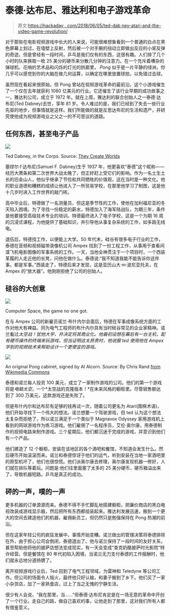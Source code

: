 # 泰德·达布尼、雅达利和电子游戏革命

> 原文:[https://hackaday . com/2018/06/05/ted-dab ney-atari-and-the-video-game-revolution/](https://hackaday.com/2018/06/05/ted-dabney-atari-and-the-video-game-revolution/)

对于那些在电影视频游戏中长大的人来说，可能很难想象看到一个普通的白点在黑色屏幕上划过，在墙壁上反射，然后被一个对手腕的扭动立即做出反应的小桨反弹的奇迹。但是曾经有一段时间，乒乓是我们仅有的东西，这很有趣。人们排了几个小时的队来换取一枚 25 美分的硬币来分散几分钟的注意力。在一个充斥着嘈杂的弹球机、花哨的艺术品和闪烁的灯光的拱廊里， *Pong* 似乎是一片平静的绿洲，你几乎可以感觉到你的大脑在做几何运算，以确定在哪里放置球拍，以免错过击球。

虽然现在看起来很原始，但 Pong 曾站在视频游戏革命的最前沿，这个小游戏催生了一个仅在去年就获利 1080 亿美元的行业。它还催生了该行业早期的成功故事之一，雅达利公司，成立于 1972 年。就在上周，雅达利的联合创始人之一泰德·达布尼(Ted Dabney)去世，享年 81 岁。令人难过的是，我们已经到了失去一些行业先驱的地步，但事情就是这样。我们所能做的就是反思达布尼的生活和遗产，并研究使他成为视频游戏业之父之一的不可思议的道路。

## 任何东西，甚至电子产品

[![](../Images/b124d6330fa95e96d643810bde508e5b.png)](https://hackaday.com/wp-content/uploads/2018/05/2015-01-13_14-43-57.png)

Ted Dabney, in the Corps. Source: [They Create Worlds](https://videogamehistorian.wordpress.com/tag/ted-dabney/)

塞缪尔·f·达布尼(Samuel F. Dabney)生于 1937 年，他更喜欢“泰德”这个昵称——经历大萧条和第二次世界大战太晚了，但正好赶上受它们的影响。作为一名土生土长的旧金山人，他似乎继承了节俭和共同牺牲的价值观，这在当时是一种文化。他的职业道德和糟糕的成绩让他进入了一所贸易学校，在那里他学习了制图，这是他十几岁时进入工作世界的敲门砖。

高中毕业后，特德做了一名测量员，但这是季节性的工作，使他在加利福尼亚的冬天陷入困境。为了寻找一份稳定的薪水，特德加入了海军陆战队，为期三年，条件是他要接受高级技术专业的培训。特德最终进入了电子学校，这是一个为期 16 周的沉浸式课程，为他提供了基础知识，并引导他从事复杂系统的工作，如多路无线电。

退伍后，特德找工作，以便能上大学。50 年代末，硅谷有很多电子行业的工作，泰德在音频和视频磁带录像机公司 Ampex 找到了一份工程工作，从事用于查看间谍飞机电影图像的军事系统的工作。一天，当他全神贯注于一个项目时，一个西装革履的人走近他的长凳，问他在做什么。泰德说:“我不知道我能不能告诉你这件事。都是军事。”西装走了，特德后来才发现，这是亚历山大·m·波尼亚托夫，在 Ampex 的“放大器”。他刚刚拒绝了公司的创始人。

## 硅谷的大创意

[![](../Images/942d373d254f2244aac1e9bad5a1aaa1.png)](https://hackaday.com/wp-content/uploads/2018/05/nutting_computerspace-blue.jpg)

Computer Space, the game no one got.

在与 Ampex 公司的新雇员诺兰·布什内尔会面后，特德在军事成像系统方面的工作对他大有裨益。同为电气工程师的布什内尔具有当时硅谷常见的企业家精神。诺兰看过*太空战！犹他大学，并决定将其商业化。他最初设想在幕后有一台主机，配有硬币操作的终端来玩游戏，但当证明这太昂贵时，他说服 ted 使用他在 Ampex 学到的视频技术来帮助设计一个更便宜的游戏。*

[![](../Images/1dab42653aca4ec88aa02b4056583b60.png)](https://hackaday.com/wp-content/uploads/2018/05/365px-signed_pong_cabinet.jpg)

An original Pong cabinet, signed by Al Alcorn. Source: By Chris Rand [from Wikimedia Commons](https://commons.wikimedia.org/wiki/File:Signed_Pong_Cabinet.jpg)

泰德和诺兰每人投资 100 美元，成立了一家制作游戏的公司。他们的第一个游戏将是*电脑太空*，一个*太空战的克隆版本！*在未来风格的橱柜里。尽管销售额达到了 300 万美元，这款游戏还是失败了。

但是布什内尔和达布尼有足够的钱再试一次，随着公司更名为 Atari(围棋术语)，他们开始寻找下一个伟大的想法。诺兰想要一个驾驶游戏，但 ted 认为这个想法太复杂而拒绝了，所以诺兰满足于一个类似于 Magnavox Odyssey 家用游戏机上看到的网球游戏作为练习游戏。他们雇佣了一名程序员，艾伦·奥尔康，用泰德制作的视频电路来制作游戏。三个星期后，他们都沉迷于完成的游戏，并意识到他们有一个产品。

他们建造了 12 个橱柜，安装在该地区的各个酒吧和餐馆，不知道会发生什么。然后硬币开始滚滚而来。诺兰和泰德惊讶于他们的运气，听到安装在当地一家酒吧里的原型机坏了，他们也很惊慌。他们派奥尔康去修理，奥尔康发现机器一修好，人们就在排队等着玩。问题是:他们往里面塞了太多的 25 美分硬币，硬币箱溢出来了，导致机器短路。乒乓是真正的成功。

## 砰的一声，噗的一声

更多机器的订单源源而来。泰德不得不手忙脚乱地搭建橱柜，把廉价商店的黑白电视改装成游戏显示器，然后把所有东西都组装起来。雅达利发展迅速，搬到一个更大的空间去建造他们的机器，雇佣新员工，但仍然只是勉强保持在 Pong 热潮的前沿。

但在这家年轻公司的疯狂发展中，事情开始变糟。诺兰做出的管理决策将泰德排除在外，由于担心公司会倒闭，泰德退出了。他与诺兰保持了一段时间的友好关系，甚至帮助他将他的披萨店想法变成现实，有一天会变成“查克奶酪披萨时光影院”特许经营。但是餐馆在 80 年代初陷入困境，当诺兰无力支付泰德的工作报酬时，他们就永远地分道扬镳了。

离开视频游戏行业后，Ted 回到了电气工程领域，为雷神和 Teledyne 等公司工作。但公司的场面令人恼火，最终他只好认输，和妻子搬到了乡下。他们买了一家小杂货店，加了一家熟食店，过上了当之无愧的宁静生活。

很少有人会说，“我在那里，当……”但泰德·达布尼肯定是在一场无意的革命中开创了一个行业。走自己的路，做自己喜欢的事，让他走到了那里，这对我们所有人都有借鉴意义。